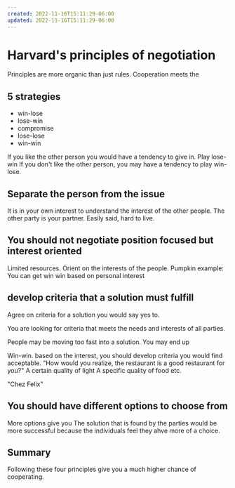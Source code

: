 ```yaml
---
created: 2022-11-16T15:11:29-06:00
updated: 2022-11-16T15:11:29-06:00
---
```

# Harvard's principles of negotiation

Principles are more organic than just rules.
Cooperation meets the 

## 5 strategies
- win-lose
- lose-win
- compromise
- lose-lose
- win-win

If you like the other person you would have a tendency to give in.  Play lose-win
If you don't like the other person, you may have a tendency to play win-lose.

## Separate the person from the issue
It is in your own interest to understand the interest of the other people.
The other party is your partner.  Easily said, hard to live.

## You should not negotiate position focused but interest oriented
Limited resources.  Orient on the interests of the people.
Pumpkin example: 
You can get win win based on personal interest

## develop criteria that a solution must fulfill
Agree on criteria for a solution you would say yes to.

You are looking for criteria that meets the needs and interests of all parties.

People may be moving too fast into a solution.  You may end up 

Win-win.  based on the interest, you should develop criteria you would find acceptable.
"How would you realize, the restaurant is a good restaurant for you?"
	A certain quality of light
	A specific quality of food
	etc.

"Chez Felix"

## You should have different options to choose from 
More options give you
The solution that is found by the parties would be more successful because the individuals feel they ahve more of a choice.

## Summary

Following these four principles give you a much higher chance of cooperating.
